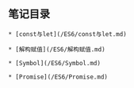 ## 笔记目录

    * [const与let](/ES6/const与let.md)
    
    * [解构赋值](/ES6/解构赋值.md)
    
    * [Symbol](/ES6/Symbol.md)
    
    * [Promise](/ES6/Promise.md)

